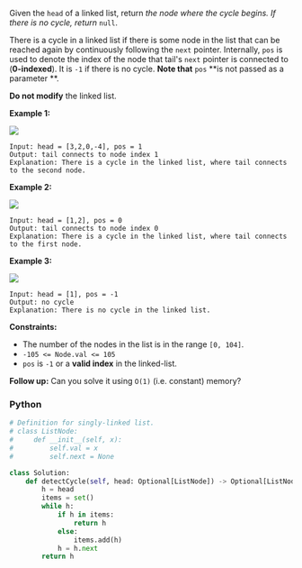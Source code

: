 Given the  `head`  of a linked list, return  _the node where the cycle begins. If there is no cycle, return_ `null`.

There is a cycle in a linked list if there is some node in the list that can be reached again by continuously following
the  `next`  pointer. Internally,  `pos`  is used to denote the index of the node that tail's  `next`  pointer is
connected to (**0-indexed**). It is  `-1`  if there is no cycle.  **Note that**  `pos`  **is not passed as a parameter
**.

**Do not modify**  the linked list.

**Example 1:**

![](https://assets.leetcode.com/uploads/2018/12/07/circularlinkedlist.png)

```
Input: head = [3,2,0,-4], pos = 1
Output: tail connects to node index 1
Explanation: There is a cycle in the linked list, where tail connects to the second node.
```

**Example 2:**

![](https://assets.leetcode.com/uploads/2018/12/07/circularlinkedlist_test2.png)

```
Input: head = [1,2], pos = 0
Output: tail connects to node index 0
Explanation: There is a cycle in the linked list, where tail connects to the first node.
```

**Example 3:**

![](https://assets.leetcode.com/uploads/2018/12/07/circularlinkedlist_test3.png)

```
Input: head = [1], pos = -1
Output: no cycle
Explanation: There is no cycle in the linked list.
```

**Constraints:**

- The number of the nodes in the list is in the range  `[0, 104]`.
- `-105 <= Node.val <= 105`
- `pos`  is  `-1`  or a  **valid index**  in the linked-list.

**Follow up:**  Can you solve it using  `O(1)`  (i.e. constant) memory?

### Python

```python
# Definition for singly-linked list.
# class ListNode:
#     def __init__(self, x):
#         self.val = x
#         self.next = None

class Solution:
    def detectCycle(self, head: Optional[ListNode]) -> Optional[ListNode]:
        h = head
        items = set()
        while h:
            if h in items:
                return h
            else:
                items.add(h)
            h = h.next
        return h
```